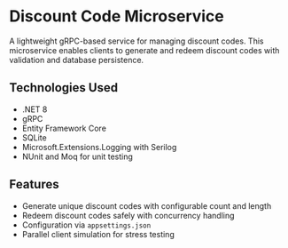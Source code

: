 # Discount Code Microservice

A lightweight gRPC-based service for managing discount codes. This microservice enables clients to generate and redeem discount codes with validation and database persistence.

## Technologies Used

- .NET 8
- gRPC
- Entity Framework Core
- SQLite
- Microsoft.Extensions.Logging with Serilog
- NUnit and Moq for unit testing

## Features

- Generate unique discount codes with configurable count and length
- Redeem discount codes safely with concurrency handling
- Configuration via `appsettings.json`
- Parallel client simulation for stress testing
